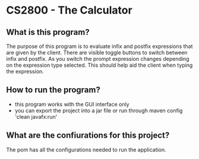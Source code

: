 # CS2800 - The Calculator

## What is this program?
The purpose of this program is to evaluate infix and postfix expressions that are given by the client. There are visible toggle buttons to switch between infix and postfix. As you switch the prompt expression changes depending on the expression type selected. This should help aid the client when typing the expression.

## How to run the program?
- this program works with the GUI interface only
- you can export the project into a jar file or run through maven config 'clean javafx:run'

## What are the confiurations for this project?
The pom has all the configurations needed to run the application.


